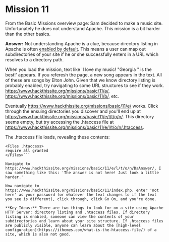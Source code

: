 # Mission 11
From the Basic Missions overview page: Sam decided to make a music site. Unfortunately he does not understand Apache. This mission is a bit harder than the other basics.  

**Answer:** Not understanding Apache is a clue, because directory listing in Apache is often [enabled by default](https://www.techrepublic.com/article/how-to-make-apache-more-secure-by-hiding-directory-folders/). This means a user can map out subdirectories of your site if he or she successfully enters in a URL which resolves to a directory path.  

When you load the mission, text like 'I love my music! "Georgia " is the best!' appears. If you referesh the page, a new song appears in the text. All of these are songs by Elton John. Given that we know directory listing is probably enabled, try navigating to some URL structures to see if they work. https://www.hackthissite.org/missions/basic/11/a/, https://www.hackthissite.org/missions/basic/11/b/, etc.  

Eventually https://www.hackthissite.org/missions/basic/11/e/ works. Click through the ensuing directories you discover and you'll end up at https://www.hackthissite.org/missions/basic/11/e/l/t/o/n/. This directory seems empty, but try accessing the .htaccess file at https://www.hackthissite.org/missions/basic/11/e/l/t/o/n/.htaccess.  

The .htaccess file loads, revealing these contents:  
```IndexIgnore DaAnswer.* .htaccess
<Files .htaccess>
require all granted
</Files>```

Navigate to https://www.hackthissite.org/missions/basic/11/e/l/t/o/n/DaAnswer/. I saw something like this: 'The answer is not here! Just look a little harder.'  

Now navigate to https://www.hackthissite.org/missions/basic/11/index.php, enter 'not here' as your password (or whatever the text changes to if the text you see is different), click through, click Go On, and you're done.  

**Key Ideas:** There are two things to look for on a site using Apache HTTP Server: directory listing and .htaccess files. If directory listing is enabled, someone can view the contents of your subdirectories and learn about your site structure. If .htaccess files are publicly visible, anyone can learn about the [high-level configuration](https://ithemes.com/what-is-the-htaccess-file/) of a site, which is also not good.